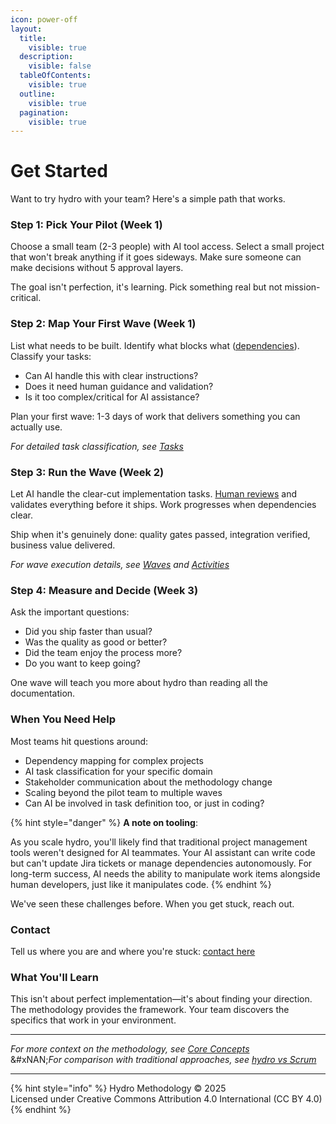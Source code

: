 ```yaml
---
icon: power-off
layout:
  title:
    visible: true
  description:
    visible: false
  tableOfContents:
    visible: true
  outline:
    visible: true
  pagination:
    visible: true
---
```


# Get Started

Want to try hydro with your team? Here's a simple path that works.

### Step 1: Pick Your Pilot (Week 1)

Choose a small team (2-3 people) with AI tool access. Select a small project that won't break anything if it goes sideways. Make sure someone can make decisions without 5 approval layers.

The goal isn't perfection, it's learning. Pick something real but not mission-critical.

### Step 2: Map Your First Wave (Week 1)

List what needs to be built. Identify what blocks what ([dependencies](../methodology/core-concepts/dependencies.md)). Classify your tasks:

* Can AI handle this with clear instructions?
* Does it need human guidance and validation?
* Is it too complex/critical for AI assistance?

Plan your first wave: 1-3 days of work that delivers something you can actually use.

_For detailed task classification, see_ [_Tasks_](../methodology/core-concepts/tasks.md)

### Step 3: Run the Wave (Week 2)

Let AI handle the clear-cut implementation tasks. [Human reviews](../methodology/ai-human-collaboration.md) and validates everything before it ships. Work progresses when dependencies clear.

Ship when it's genuinely done: quality gates passed, integration verified, business value delivered.

_For wave execution details, see_ [_Waves_](../methodology/core-concepts/waves.md) _and_ [_Activities_](../methodology/core-concepts/activities-and-processes.md)

### Step 4: Measure and Decide (Week 3)

Ask the important questions:

* Did you ship faster than usual?
* Was the quality as good or better?
* Did the team enjoy the process more?
* Do you want to keep going?

One wave will teach you more about hydro than reading all the documentation.

### When You Need Help

Most teams hit questions around:

* Dependency mapping for complex projects
* AI task classification for your specific domain
* Stakeholder communication about the methodology change
* Scaling beyond the pilot team to multiple waves
* Can AI be involved in task definition too, or just in coding?

{% hint style="danger" %}
**A note on tooling**:&#x20;

As you scale hydro, you'll likely find that traditional project management tools weren't designed for AI teammates. Your AI assistant can write code but can't update Jira tickets or manage dependencies autonomously. For long-term success, AI needs the ability to manipulate work items alongside human developers, just like it manipulates code.
{% endhint %}

We've seen these challenges before. When you get stuck, reach out.

### Contact

Tell us where you are and where you're stuck: [contact here](https://mailchi.mp/3a42b980f407/hydro)

### What You'll Learn

This isn't about perfect implementation—it's about finding your direction. The methodology provides the framework. Your team discovers the specifics that work in your environment.

***

_For more context on the methodology, see_ [_Core Concepts_](../methodology/core-concepts/)\
&#xNAN;_&#x46;or comparison with traditional approaches, see_ [_hydro vs Scrum_](hydro-vs-scrum.md)

***

{% hint style="info" %}
Hydro Methodology © 2025\
Licensed under Creative Commons Attribution 4.0 International (CC BY 4.0)
{% endhint %}
